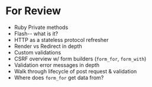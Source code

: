 # For Review

- Ruby Private methods
- Flash-- what is it?
- HTTP as a stateless protocol refresher
- Render vs Redirect in depth
- Custom validations
- CSRF overview w/ form builders (`form_for`, `form_with`)
- Validation error messages in depth
- Walk through lifecycle of post request & validation
- Where does `form_for` get data from?
